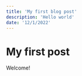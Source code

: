 ```yaml
---
title: 'My first blog post'
description: 'Hello world'
date: '12/1/2022'
---
```

# My first post

Welcome!
